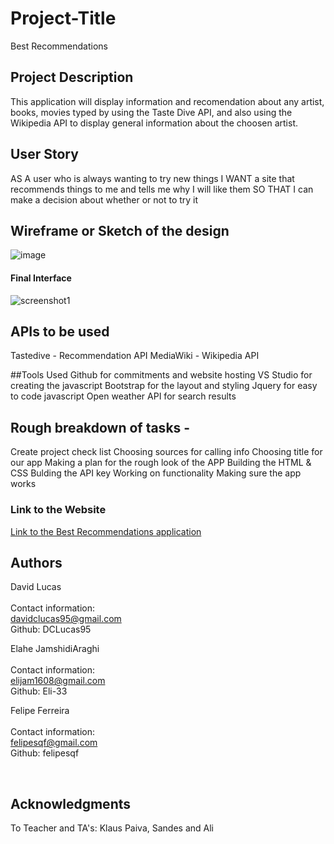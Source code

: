 # Project-Title

Best Recommendations

## Project Description

This application will display information and recomendation about any artist, books, movies typed by using the Taste Dive API, and also using the Wikipedia API to display general information about the choosen artist.

## User Story

AS A user who is always wanting to try new things
I WANT a site that recommends things to me and tells me why I will like them
SO THAT I can make a decision about whether or not to try it

## Wireframe or Sketch of the design

![image](https://user-images.githubusercontent.com/69066157/93866655-4908c300-fd0b-11ea-84b8-637bfaea30df.png)

#### Final Interface

​![screenshot1](https://github.com/DCLucas95/Project-1-Recommendations/tree/master/Assets/pic01.PNG)

## APIs to be used

Tastedive - Recommendation API
MediaWiki - Wikipedia API

##Tools Used
Github for commitments and website hosting
VS Studio for creating the javascript
Bootstrap for the layout and styling
Jquery for easy to code javascript
Open weather API for search results

## Rough breakdown of tasks -

Create project check list
Choosing sources for calling info
Choosing title for our app
Making a plan for the rough look of the APP
Building the HTML & CSS
Bulding the API key
Working on functionality
Making sure the app works

### Link to the Website

<a href="https://dclucas95.github.io/Project-1-Recommendations/">Link to the Best Recommendations application</a>

## Authors

David Lucas <br><br>
Contact information:<br>
davidclucas95@gmail.com<br>
Github: DCLucas95<br>

Elahe JamshidiAraghi <br><br>
Contact information:<br>
elijam1608@gmail.com<br>
Github: Eli-33<br>

Felipe Ferreira <br><br>
Contact information:<br>
felipesqf@gmail.com<br>
Github: felipesqf<br>

​​

## Acknowledgments

To Teacher and TA's:
Klaus Paiva, Sandes and Ali
